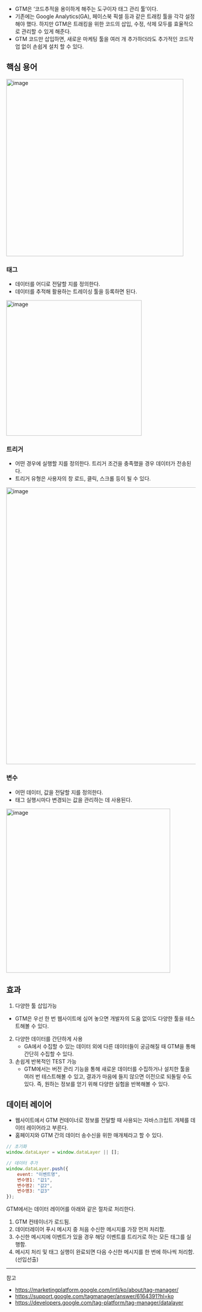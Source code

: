 
- GTM은 ‘코드추적을 용이하게 해주는 도구이자 태그 관리 툴’이다.
- 기존에는 Google Analytics(GA), 페이스북 픽셀 등과 같은 트래킹 툴을 각각 설정해야 했다. 하지만 GTM은 트래킹을 위한 코드의 삽입, 수정, 삭제 모두를 효율적으로 관리할 수 있게 해준다.
- GTM 코드만 삽입하면, 새로운 마케팅 툴을 여러 개 추가하더라도 추가적인 코드작업 없이 손쉽게 설치 할 수 있다.

## 핵심 용어

<img width="471" alt="image" src="https://github.com/rlaisqls/TIL/assets/81006587/66772700-03d5-4615-9c97-94093404fe32">

### **태그**
- 데이터를 어디로 전달할 지를 정의한다.
- 데이터를 추적해 활용하는 트레이싱 툴을 등록하면 된다.

<img width="360" alt="image" src="https://github.com/rlaisqls/TIL/assets/81006587/a28cfeac-13f0-4d08-9348-55d5f17307e9">


### **트리거**

- 어떤 경우에 실행할 지를 정의한다. 트리거 조건을 충족했을 경우 데이터가 전송된다.
- 트리거 유형은 사용자의 창 로드, 클릭, 스크롤 등이 될 수 있다.

<img width="736" alt="image" src="https://github.com/rlaisqls/TIL/assets/81006587/60423552-404e-4a3d-bd8f-a91397acd0ab">

### **변수**

- 어떤 데이터, 값을 전달할 지를 정의한다.
- 태그 실행시마다 변경되는 값을 관리하는 데 사용된다.

<img width="436" alt="image" src="https://github.com/rlaisqls/TIL/assets/81006587/320189e8-a412-442d-bb29-3c8d34832f0a">

## 효과

1. 다양한 툴 삽입가능
  - GTM은 우선 한 번 웹사이트에 심어 놓으면 개발자의 도움 없이도 다양한 툴을 테스트해볼 수 있다.
2. 다양한 데이터를 간단하게 사용
   - GA에서 수집할 수 있는 데이터 외에 다른 데이터들이 궁금해질 때 GTM을 통해 간단히 수집할 수 있다.
3. 손쉽게 반복적인 TEST 가능
   - GTM에서는 버전 관리 기능을 통해 새로운 데이터를 수집하거나 설치한 툴을 여러 번 테스트해볼 수 있고, 결과가 마음에 들지 않으면 이전으로 되돌릴 수도 있다. 즉, 원하는 정보를 얻기 위해 다양한 실험을 반복해볼 수 있다.

## 데이터 레이어

- 웹사이트에서 GTM 컨테이너로 정보를 전달할 때 사용되는 자바스크립트 개체를 데이터 레이어라고 부른다.
- 홈페이지와 GTM 간의 데이터 송수신을 위한 매개체라고 할 수 있다.

```js
// 초기화
window.dataLayer = window.dataLayer || [];

// 데이터 추가
window.dataLayer.push({
	event: "이벤트명",
 	변수명1: "값1",
	변수명2: "값2",
	변수명3: "값3"
});
```

GTM에서는 데이터 레이어를 아래와 같은 절차로 처리한다.

1. GTM 컨테이너가 로드됨.
2. 데이터레이어 푸시 메시지 중 처음 수신한 메시지를 가장 먼저 처리함.
3. 수신한 메시지에 이벤트가 있을 경우 해당 이벤트를 트리거로 하는 모든 태그를 실행함.
4. 메시지 처리 및 태그 실행이 완료되면 다음 수신한 메시지를 한 번에 하나씩 처리함. (선입선출)

---
참고
- https://marketingplatform.google.com/intl/ko/about/tag-manager/
- https://support.google.com/tagmanager/answer/6164391?hl=ko
- https://developers.google.com/tag-platform/tag-manager/datalayer
